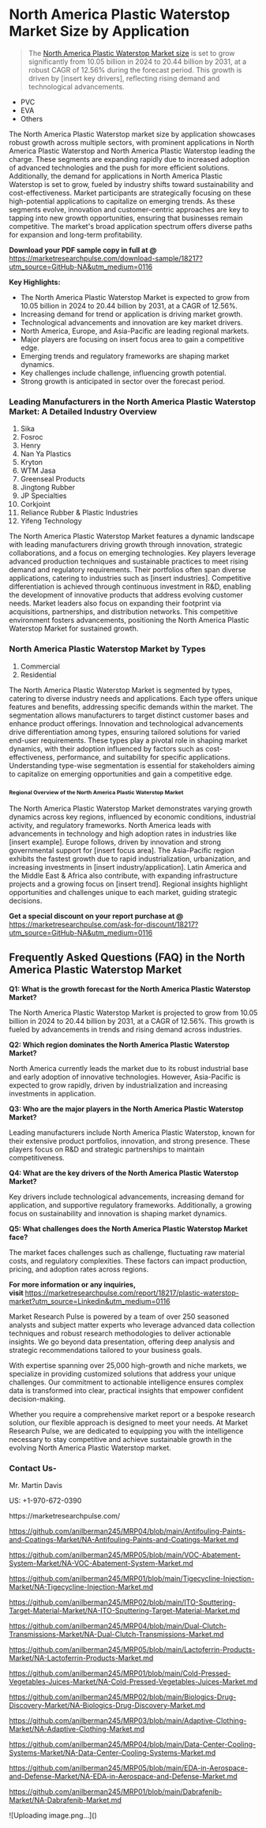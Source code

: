 <h1>North America Plastic Waterstop Market&nbsp;Size by Application</h1><blockquote><p>The <a href="https://marketresearchpulse.com/download-sample/18217?utm_source=GitHub-NA&amp;utm_medium=0116">North America Plastic Waterstop Market size</a> is set to grow significantly from 10.05 billion in 2024 to 20.44 billion by 2031, at a robust CAGR of 12.56% during the forecast period. This growth is driven by [insert key drivers], reflecting rising demand and technological advancements.</p></blockquote><ul><li>PVC<li> EVA<li> Others</li></ul><p>The North America Plastic Waterstop market size by application showcases robust growth across multiple sectors, with prominent applications in North America Plastic Waterstop and North America Plastic Waterstop leading the charge. These segments are expanding rapidly due to increased adoption of advanced technologies and the push for more efficient solutions. Additionally, the demand for applications in North America Plastic Waterstop is set to grow, fueled by industry shifts toward sustainability and cost-effectiveness. Market participants are strategically focusing on these high-potential applications to capitalize on emerging trends. As these segments evolve, innovation and customer-centric approaches are key to tapping into new growth opportunities, ensuring that businesses remain competitive. The market's broad application spectrum offers diverse paths for expansion and long-term profitability.</p><p><strong>Download your PDF sample copy in full at @ </strong><a href="https://marketresearchpulse.com/download-sample/18217?utm_source=GitHub-NA&amp;utm_medium=0116">https://marketresearchpulse.com/download-sample/18217?utm_source=GitHub-NA&amp;utm_medium=0116</a></p><p><strong>Key Highlights: </strong></p><ul><li>The North America Plastic Waterstop Market is expected to grow from 10.05 billion in 2024 to 20.44 billion by 2031, at a CAGR of 12.56%.</li><li>Increasing demand for trend or application is driving market growth.</li><li>Technological advancements and innovation are key market drivers.</li><li>North America, Europe, and Asia-Pacific are leading regional markets.</li><li>Major players are focusing on insert focus area to gain a competitive edge.</li><li>Emerging trends and regulatory frameworks are shaping market dynamics.</li><li>Key challenges include challenge, influencing growth potential.</li><li>Strong growth is anticipated in sector over the forecast period.</li></ul><h3>Leading Manufacturers in the North America Plastic Waterstop Market: A Detailed Industry Overview</h3><ol><li>Sika</li><li>Fosroc</li><li>Henry</li><li>Nan Ya Plastics</li><li>Kryton</li><li>WTM Jasa</li><li>Greenseal Products</li><li>Jingtong Rubber</li><li>JP Specialties</li><li>Corkjoint</li><li>Reliance Rubber & Plastic Industries</li><li>Yifeng Technology</li></ol><div class="flex max-w-full flex-col flex-grow"><div class="min-h-8 text-message flex w-full flex-col items-end gap-2 whitespace-normal break-words [.text-message+&amp;]:mt-5" dir="auto" data-message-author-role="assistant" data-message-id="fd8432e4-4910-450d-b182-61b7bfb0a01f" data-message-model-slug="gpt-4o"><div class="flex w-full flex-col gap-1 empty:hidden first:pt-[3px]"><div class="markdown prose w-full break-words dark:prose-invert light"><p>The North America Plastic Waterstop Market features a dynamic landscape with leading manufacturers driving growth through innovation, strategic collaborations, and a focus on emerging technologies. Key players leverage advanced production techniques and sustainable practices to meet rising demand and regulatory requirements. Their portfolios often span diverse applications, catering to industries such as [insert industries]. Competitive differentiation is achieved through continuous investment in R&amp;D, enabling the development of innovative products that address evolving customer needs. Market leaders also focus on expanding their footprint via acquisitions, partnerships, and distribution networks. This competitive environment fosters advancements, positioning the North America Plastic Waterstop Market for sustained growth.</p></div></div></div></div><h3>North America Plastic Waterstop Market by Types</h3><ol><li>Commercial<li> Residential</li></ol><div class="flex max-w-full flex-col flex-grow"><div class="min-h-8 text-message flex w-full flex-col items-end gap-2 whitespace-normal break-words [.text-message+&amp;]:mt-5" dir="auto" data-message-author-role="assistant" data-message-id="084470be-0bb7-4664-bddf-5156b4f41249" data-message-model-slug="gpt-4o-mini"><div class="flex w-full flex-col gap-1 empty:hidden first:pt-[3px]"><div class="markdown prose w-full break-words dark:prose-invert light"><p>The North America Plastic Waterstop Market is segmented by types, catering to diverse industry needs and applications. Each type offers unique features and benefits, addressing specific demands within the market. The segmentation allows manufacturers to target distinct customer bases and enhance product offerings. Innovation and technological advancements drive differentiation among types, ensuring tailored solutions for varied end-user requirements. These types play a pivotal role in shaping market dynamics, with their adoption influenced by factors such as cost-effectiveness, performance, and suitability for specific applications. Understanding type-wise segmentation is essential for stakeholders aiming to capitalize on emerging opportunities and gain a competitive edge.</p></div></div></div></div><h3><span style="font-size: 11px;">Regional Overview of the North America Plastic Waterstop Market</span></h3><div class="flex max-w-full flex-col flex-grow"><div class="min-h-8 text-message flex w-full flex-col items-end gap-2 whitespace-normal break-words [.text-message+&amp;]:mt-5" dir="auto" data-message-author-role="assistant" data-message-id="e9038762-ce64-4e30-91c9-9bd413514231" data-message-model-slug="gpt-4o-mini"><div class="flex w-full flex-col gap-1 empty:hidden first:pt-[3px]"><div class="markdown prose w-full break-words dark:prose-invert light"><p>The North America Plastic Waterstop Market demonstrates varying growth dynamics across key regions, influenced by economic conditions, industrial activity, and regulatory frameworks. North America leads with advancements in technology and high adoption rates in industries like [insert example]. Europe follows, driven by innovation and strong governmental support for [insert focus area]. The Asia-Pacific region exhibits the fastest growth due to rapid industrialization, urbanization, and increasing investments in [insert industry/application]. Latin America and the Middle East &amp; Africa also contribute, with expanding infrastructure projects and a growing focus on [insert trend]. Regional insights highlight opportunities and challenges unique to each market, guiding strategic decisions.</p></div></div></div></div><p><strong>Get a special discount on your report purchase at @ </strong><a href="https://marketresearchpulse.com/ask-for-discount/18217?utm_source=GitHub-NA&amp;utm_medium=0116">https://marketresearchpulse.com/ask-for-discount/18217?utm_source=GitHub-NA&amp;utm_medium=0116</a></p><h2>Frequently Asked Questions (FAQ) in the North America Plastic Waterstop Market</h2><p><strong>Q1: What is the growth forecast for the North America Plastic Waterstop Market?</strong></p><p>The North America Plastic Waterstop Market is projected to grow from 10.05 billion in 2024 to 20.44 billion by 2031, at a CAGR of 12.56%. This growth is fueled by advancements in trends and rising demand across industries.</p><p><strong>Q2: Which region dominates the North America Plastic Waterstop Market?</strong></p><p>North America currently leads the market due to its robust industrial base and early adoption of innovative technologies. However, Asia-Pacific is expected to grow rapidly, driven by industrialization and increasing investments in application.</p><p><strong>Q3: Who are the major players in the North America Plastic Waterstop Market?</strong></p><p>Leading manufacturers include North America Plastic Waterstop, known for their extensive product portfolios, innovation, and strong presence. These players focus on R&amp;D and strategic partnerships to maintain competitiveness.</p><p><strong>Q4: What are the key drivers of the North America Plastic Waterstop Market?</strong></p><p>Key drivers include technological advancements, increasing demand for application, and supportive regulatory frameworks. Additionally, a growing focus on sustainability and innovation is shaping market dynamics.</p><p><strong>Q5: What challenges does the North America Plastic Waterstop Market face?</strong></p><p>The market faces challenges such as challenge, fluctuating raw material costs, and regulatory complexities. These factors can impact production, pricing, and adoption rates across regions.</p><p><strong>For more information or any inquiries, visit&nbsp;</strong><a href="https://marketresearchpulse.com/report/18217/plastic-waterstop-market?utm_source=Linkedin&utm_medium=0116">https://marketresearchpulse.com/report/18217/plastic-waterstop-market?utm_source=Linkedin&utm_medium=0116</a></p><p>Market Research Pulse is powered by a team of over 250 seasoned analysts and subject matter experts who leverage advanced data collection techniques and robust research methodologies to deliver actionable insights. We go beyond data presentation, offering deep analysis and strategic recommendations tailored to your business goals.</p><p>With expertise spanning over 25,000 high-growth and niche markets, we specialize in providing customized solutions that address your unique challenges. Our commitment to actionable intelligence ensures complex data is transformed into clear, practical insights that empower confident decision-making.</p><p>Whether you require a comprehensive market report or a bespoke research solution, our flexible approach is designed to meet your needs. At Market Research Pulse, we are dedicated to equipping you with the intelligence necessary to stay competitive and achieve sustainable growth in the evolving North America Plastic Waterstop market.</p><h3><strong>Contact Us-</strong></h3><p>Mr. Martin Davis</p><p>US: +1-970-672-0390</p><p>https://marketresearchpulse.com/</p><p><a href="https://github.com/anilberman245/MRP04/blob/main/Antifouling-Paints-and-Coatings-Market/NA-Antifouling-Paints-and-Coatings-Market.md">https://github.com/anilberman245/MRP04/blob/main/Antifouling-Paints-and-Coatings-Market/NA-Antifouling-Paints-and-Coatings-Market.md</a></p><p><a href="https://github.com/anilberman245/MRP05/blob/main/VOC-Abatement-System-Market/NA-VOC-Abatement-System-Market.md">https://github.com/anilberman245/MRP05/blob/main/VOC-Abatement-System-Market/NA-VOC-Abatement-System-Market.md</a></p><p><a href="https://github.com/anilberman245/MRP01/blob/main/Tigecycline-Injection-Market/NA-Tigecycline-Injection-Market.md">https://github.com/anilberman245/MRP01/blob/main/Tigecycline-Injection-Market/NA-Tigecycline-Injection-Market.md</a></p><p><a href="https://github.com/anilberman245/MRP02/blob/main/ITO-Sputtering-Target-Material-Market/NA-ITO-Sputtering-Target-Material-Market.md">https://github.com/anilberman245/MRP02/blob/main/ITO-Sputtering-Target-Material-Market/NA-ITO-Sputtering-Target-Material-Market.md</a></p><p><a href="https://github.com/anilberman245/MRP04/blob/main/Dual-Clutch-Transmissions-Market/NA-Dual-Clutch-Transmissions-Market.md">https://github.com/anilberman245/MRP04/blob/main/Dual-Clutch-Transmissions-Market/NA-Dual-Clutch-Transmissions-Market.md</a></p><p><a href="https://github.com/anilberman245/MRP05/blob/main/Lactoferrin-Products-Market/NA-Lactoferrin-Products-Market.md">https://github.com/anilberman245/MRP05/blob/main/Lactoferrin-Products-Market/NA-Lactoferrin-Products-Market.md</a></p><p><a href="https://github.com/anilberman245/MRP01/blob/main/Cold-Pressed-Vegetables-Juices-Market/NA-Cold-Pressed-Vegetables-Juices-Market.md">https://github.com/anilberman245/MRP01/blob/main/Cold-Pressed-Vegetables-Juices-Market/NA-Cold-Pressed-Vegetables-Juices-Market.md</a></p><p><a href="https://github.com/anilberman245/MRP02/blob/main/Biologics-Drug-Discovery-Market/NA-Biologics-Drug-Discovery-Market.md">https://github.com/anilberman245/MRP02/blob/main/Biologics-Drug-Discovery-Market/NA-Biologics-Drug-Discovery-Market.md</a></p><p><a href="https://github.com/anilberman245/MRP03/blob/main/Adaptive-Clothing-Market/NA-Adaptive-Clothing-Market.md">https://github.com/anilberman245/MRP03/blob/main/Adaptive-Clothing-Market/NA-Adaptive-Clothing-Market.md</a></p><p><a href="https://github.com/anilberman245/MRP04/blob/main/Data-Center-Cooling-Systems-Market/NA-Data-Center-Cooling-Systems-Market.md">https://github.com/anilberman245/MRP04/blob/main/Data-Center-Cooling-Systems-Market/NA-Data-Center-Cooling-Systems-Market.md</a></p><p><a href="https://github.com/anilberman245/MRP05/blob/main/EDA-in-Aerospace-and-Defense-Market/NA-EDA-in-Aerospace-and-Defense-Market.md">https://github.com/anilberman245/MRP05/blob/main/EDA-in-Aerospace-and-Defense-Market/NA-EDA-in-Aerospace-and-Defense-Market.md</a></p><p><a href="https://github.com/anilberman245/MRP01/blob/main/Dabrafenib-Market/NA-Dabrafenib-Market.md">https://github.com/anilberman245/MRP01/blob/main/Dabrafenib-Market/NA-Dabrafenib-Market.md</a></p>
![Uploading image.png…]()
